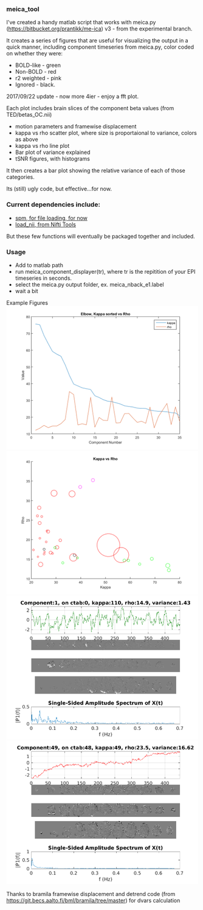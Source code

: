 ### meica_tool

I've created a handy matlab script that works with meica.py (https://bitbucket.org/prantikk/me-ica) v3 - from the experimental branch. 

It creates a series of figures that are useful for visualizing the output in a quick manner, including component timeseries from meica.py, color coded on whether they were:

* BOLD-like - green 
* Non-BOLD - red
* r2 weighted - pink
* Ignored - black. 

2017/09/22 update - now more 4ier - enjoy a fft plot. 

Each plot includes brain slices of the component beta values (from TED/betas_OC.nii)

* motion parameters and framewise displacement
* kappa vs rho scatter plot, where size is proportaional to variance, colors as above
* kappa vs rho line plot
* Bar plot of variance explained
* tSNR figures, with histograms

It then creates a bar plot showing the relative variance of each of those categories. 

Its (still) ugly code, but effective...for now. 

### Current dependencies include:


* [spm, for file loading, for now](http://www.fil.ion.ucl.ac.uk/spm/)
* [load_nii, from Nifti Tools](https://www.mathworks.com/matlabcentral/fileexchange/8797-tools-for-nifti-and-analyze-image)

But these few functions will eventually be packaged together and included. 

### Usage

* Add to matlab path
* run meica\_component\_displayer(tr), where tr is the repitition of your EPI timeseries in seconds.
* select the meica.py output folder, ex. meica\_nback\_e1.label
* wait a bit

Example Figures
![Kappa vs Rho plot](https://github.com/dowdlelt/meica_tool/blob/master/example_figures/Elbow_Graph_KappaVsRho.png?raw=true)
![Kappa vs Rho Scatter](https://github.com/dowdlelt/meica_tool/blob/master/example_figures/KappaVsRho.png?raw=true)
![Timeseries and brains](https://github.com/dowdlelt/meica_tool/blob/master/Component_1_on_ctab_0.png?raw=true)
![Noise even!](https://github.com/dowdlelt/meica_tool/blob/master/Component_49_on_ctab_48.png?raw=true)

Thanks to bramila framewise displacement and detrend code (from https://git.becs.aalto.fi/bml/bramila/tree/master) for dvars calculation 

